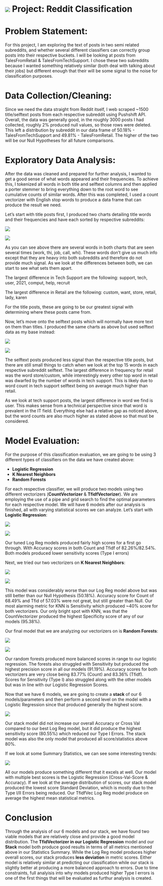 # ![](https://ga-dash.s3.amazonaws.com/production/assets/logo-9f88ae6c9c3871690e33280fcf557f33.png) Project: Reddit Classification

# Problem Statement:

For this project, I am exploring the text of posts in two semi related subreddits, and whether several different classifiers can correctly group posts into their respective buckets. I will be looking at posts from TalesFromRetail & TalesFromTechSupport. I chose these two subreddits because I wanted something relatively similar (both deal with talking about their jobs) but different enough that their will be some signal to the noise for classification purposes.

# Data Collection/Cleaning:

Since we need the data straight from Reddit itself, I web scraped ~1500 title/selftext posts from each respective subreddit using Pushshift API. Overall, the data was generally good, in the roughly 3000 posts I had collected, roughly 2% produced null values, so those rows were deleted. This left a distribution by subreddit in our data frame of 50.18% - TalesFromTechSupport and 49.81% - TalesFromRetail. The higher of the two will be our Null Hypotheses for all future comparisons.

# Exploratory Data Analysis:

After the data was cleaned and prepared for further analysis, I wanted to get a good sense of what words appeared and their frequencies. To achieve this, I tokenized all words in both title and selftext columns and then applied a porter stemmer to bring everything down to the root word to see cumulative counts of similar words. After this was completed, I used a count vectorizer with English stop words to produce a data frame that can produce the result we need.

Let’s start with title posts first, I produced two charts detailing title words and their frequencies and have each sorted by respective subreddits:

![](./Visuals/titlesortedretail.png)

![](./Visuals/titlesortedtech.png)

As you can see above there are several words in both charts that are seen several times (work, thi, job, call, whi). These words don’t give us much info except that they are heavy into both subreddits and therefore do not provide much signal. As we look at the differences between both, we can start to see what sets them apart.

The largest difference in Tech Support are the following: support, tech, user, 2021, comput, help, recruit

The largest difference in Retail are the following: custom, want, store, retail, lady, karen

For the title posts, these are going to be our greatest signal with determining where these posts came from.

Now, let’s move onto the selftext posts which will normally have more text on them than titles. I produced the same charts as above but used selftext data as my base instead:

![](Visuals/selftextsortedretail.png)

![](Visuals/selftextsortedtech.png)

The selftext posts produced less signal than the respective title posts, but there are still small things to catch when we look at the top 15 words in each respective subreddit selftext. The largest difference in frequency for retail was the word store/custom, while interestingly every other top word in retail was dwarfed by the number of words in tech support. This is likely due to word count in tech support selftext being on average much higher than retail.

As we look at tech support posts, the largest difference in word we find is user. This makes sense from a technical perspective since that word is prevalent in the IT field. Everything else had a relative gap as noticed above, but the word counts are also much higher as stated above so that must be considered.

# Model Evaluation:

For the purpose of this classification evaluation, we are going to be using 3 different types of classifiers on the data we have created above:

- **Logistic Regression**
- **K Nearest Neighbors**
- **Random Forests**

For each respective classifier, we will produce two models using two different vectorizers (**CountVectorizer** & **TfidfVectorizer**). We are employing the use of a pipe and grid search to find the optimal parameters for each respective model. We will have 6 models after our analysis is finished, all with varying statistical scores we can analyze. Let’s start with **Logistic Regression**:

![](Visuals/logregmatrixCVectorizer.png)

![](Visuals/logregmatrixTfidVectorizer.png)

Our tuned Log Reg models produced fairly high scores for a first go through. With Accuracy scores in both Count and Tfidf of 82.26%/82.54%. Both models produced lower sensitivity scores (Type I errors)

Next, we tried our two vectorizers on **K Nearest Neighbors**:

![](Visuals/knnmatrixcountVectorizer.png)

![](Visuals/knnmatrixTfidVectorizer.png)

This model was considerably worse than our Log Reg model above but was still better than our Null Hypothesis (50.18%). Accuracy score for Count of 68.49% and Tfid of 57.03% were not great, but still greater than Null. Our most alarming metric for KNN is Sensitivity which produced ~40% score for both vectorizers. Our only bright spot with KNN, was that the CountVectorizer produced the highest Specificity score of any of our models (95.38%).

Our final model that we are analyzing our vectorizers on is **Random Forests**:

![](Visuals/rfmatrixcountVectorizer.png)

![](Visuals/rfmatrixTfidVectorizer.png)

Our random forests produced more balanced scores in range to our logistic regression. The forests also struggled with Sensitivity but produced the highest precision score in all our models (91.19%). Accuracy scores for both vectorizers are very close being 83.77% (Count) and 83.36% (Tfidf). Scores for Sensitivity (Type I) also struggled along with the other models but was in line with our Logistic Regression Scores.

Now that we have 6 models, we are going to create a **stack** of our 6 models/parameters and then perform a second level on the model with a Logistic Regression since that produced generally the highest score.

![](Visuals/stackedmodelmatrix.png)

Our stack model did not increase our overall Accuracy or Cross Val compared to our best Log Reg model, but it did produce the highest sensitivity score (80.55%) which reduced our Type I Errors. The stack model was also the only model that produced all score/statistics above 80%.

If we look at some Summary Statistics, we can see some interesting trends:

![](Visuals/StatisticsSummary.png)

All our models produce something different that it excels at well. Our model with multiple best scores is the Logistic Regression (Cross-Val-Score & Accuracy). If we look at the average distribution of scores, our stack model produced the lowest score Standard Deviation, which is mostly due to the Type I/II Errors being reduced. Our TfidfVec Log Reg model produce on average the highest mean statistical metrics.

# Conclusion

Through the analysis of our 6 models and our stack, we have found two viable models that are relatively close and provide a good model distribution. The **TfidVectorizer in our Logistic Regression** model and our **Stack** model both produce good results in terms of all metrics mentioned above in our Statistics Summary. While the Log Reg model produces higher overall scores, our stack produces **less deviation** in metric scores. Either model is relatively similar at predicting our classification while our stack is slightly better at producing a more balanced approach to errors. Due to time constraints, full analyisis into why models produced higher Type I errors is one of the first things that will be evaluated as furthur analysis is created.

